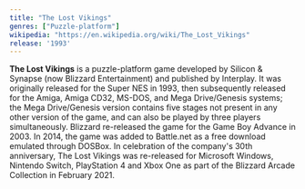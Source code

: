 ```yaml
---
title: "The Lost Vikings"
genres: ["Puzzle-platform"]
wikipedia: "https://en.wikipedia.org/wiki/The_Lost_Vikings"
release: '1993'
---
```

**The Lost Vikings** is a puzzle-platform game developed by Silicon & Synapse (now Blizzard Entertainment) and published by Interplay. It was originally released for the Super NES in 1993, then subsequently released for the Amiga, Amiga CD32, MS-DOS, and Mega Drive/Genesis systems; the Mega Drive/Genesis version contains five stages not present in any other version of the game, and can also be played by three players simultaneously. Blizzard re-released the game for the Game Boy Advance in 2003. In 2014, the game was added to Battle.net as a free download emulated through DOSBox. In celebration of the company's 30th anniversary, The Lost Vikings was re-released for Microsoft Windows, Nintendo Switch, PlayStation 4 and Xbox One as part of the Blizzard Arcade Collection in February 2021.